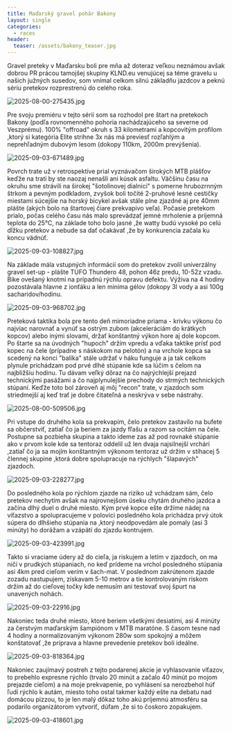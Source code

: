 ```yaml
---
title: Maďarský gravel pohár Bakony
layout: single
categories:
  - races
header:
  teaser: /assets/bakony_teaser.jpg
---
```

Gravel preteky v Maďarsku boli pre mňa až doteraz veľkou neznámou avšak dobrou PR prácou tamojšej skupiny KLND.eu venujúcej sa téme gravelu u našich južných susedov, som vnímal celkom silnú základňu jazdcov a peknú sériu pretekov rozprestrenú do celého roka.

![2025-08-00-275435.jpg](http://gravelistan.eu/assets/2025-08-00-275435.jpg)

Pre svoju premiéru v tejto sérií som sa rozhodol pre štart na pretekoch Bakony (podľa rovnomenného pohoria nachádzajúceho sa severne od Veszprému). 100% "offroad" okruh s 33 kilometrami a kopcovitým profilom ,ktorý si kategória Elite strihne 3x nás má previesť rozľahlým a neprehľadným dubovým lesom (dokopy 110km, 2000m prevýšenia). 

![2025-09-03-671489.jpg](http://gravelistan.eu/assets/2025-09-03-671489.jpg)

Povrch trate už v retrospektíve prial vyznávačom širokých MTB plášťov 
keďže na trati by ste naozaj nenašli ani kúsok asfaltu. Väčšinu času na okruhu sme strávili na širokej "šotolinovej dialnici" s pomerne hrubozrnným štrkom a pevným podkladom, zvyšok boli točité 2-pruhové lesné cestičky miestami súcejšie na horský bicykel avšak stále plne zjazdné aj pre 40mm plášte (akých bolo na štartovej čiare prekvapivo veľa). 
Počasie pretekom prialo, počas celého času nás malo sprevádzať jemné mrholenie a príjemná teplota do 25°C, na základe toho bolo jasné ,že watty budú vysoké po celú dĺžku pretekov a nebude sa dať očakávať ,že by konkurencia začala ku koncu vädnúť.


![2025-09-03-108827.jpg](http://gravelistan.eu/assets/2025-09-03-108827.jpg)


Na základe mála vstupných informácií som do pretekov zvolil univerzálny gravel set-up - plášte TUFO Thundero 48, pohon 46z predu, 10-52z vzadu. Bike ovešaný knotmi na prípadnú rýchlu opravu defektu. Výživa na 4 hodiny pozostávala hlavne z ionťáku a len minima gélov (dokopy 3l vody a asi 100g sacharidov/hodinu.


![2025-09-03-968702.jpg](http://gravelistan.eu/assets/2025-09-03-968702.jpg)

Preteková taktika bola pre tento deň mimoriadne priama - krivku výkonu čo najviac narovnať a vynúť sa ostrým zubom (akceleráciám do krátkych kopcov) alebo inými slovami, držať konštantný výkon hore aj dole kopcom. Po štarte sa na úvodných "hupoch" držím vpredu a vďaka taktike prísť pod kopec na čele (prípadne s náskokom na pelotón) a na vrchole kopca sa scedený na konci "balíka" stále udržať v háku funguje a ja tak celkom plynule prichádzam pod prvé dlhé stúpanie kde sa lúčim s čelom na najbližšiu hodinu. Tu dávam veľký dôraz na čo najrýchlejší prejazd technickými pasážami a čo najplynulejšie prechody do strmých technických stúpaní. Keďže toto bol zároveň aj môj "recon" trate, v zjazdoch som striedmejší aj keď trať je dobre čitateľná a neskrýva v sebe nástrahy.

![2025-08-00-509506.jpg](http://gravelistan.eu/assets/2025-08-00-509506.jpg)


Pri vstupe do druhého kola sa prekvapím, čelo pretekov zastavilo na bufete sa občerstviť, zatiaľ čo ja beriem za jazdy fľašu a razom sa ocitám na čele. Postupne sa pozbieha skupina a takto ideme zas až pod rovnaké stúpanie ako v prvom kole kde sa tentoraz oddelil už len dvaja najsilnejší vrchári ,zatiaľ čo ja sa mojím konštantným výkonom tentoraz už držím v stíhacej 5 člennej skupine ,ktorá dobre spolupracuje na rýchlych "šlapavých" zjazdoch.

![2025-09-03-228277.jpg](http://gravelistan.eu/assets/2025-09-03-228277.jpg)

Do posledného kola po rýchlom zjazde na riziko už vchádzam sám, čelo pretekov nechytím avšak na najrovnejšom úseku chytám druhého jazdca a začína dlhý duel o druhé miesto. Kým prvé kopce ešte držíme nádej na víťazstvo a spolupracujeme v polovici posledného kola prichádza prvý útok súpera do dlhšieho stúpania na ,ktorý neodpovedám ale pomaly (asi 3 minúty) ho dorážam a vzápätí do zjazdu kontrujem. 


![2025-09-03-423991.jpg](http://gravelistan.eu/assets/2025-09-03-423991.jpg)

Takto si vraciame údery až do cieľa, ja riskujem a letím v zjazdoch, on ma ničí v prudkých stúpaniach, no keď prídeme na vrchol posledného stúpania asi 4km pred cieľom verím v šach-mat. V poslednom zakrútenom zjazde zozadu nastupujem, získavam 5-10 metrov a tie kontrolovaným riskom držím až do cieľovej točky kde nemusím ani testovať svoj špurt na unavených nohách.

![2025-09-03-22916.jpg](http://gravelistan.eu/assets/2025-09-03-22916.jpg)

Nakoniec teda druhé miesto, ktoré beriem všetkými desiatimi, asi 4 minúty za čerstvým maďarským šampiónom v MTB maratóne. S časom tesne nad 4 hodiny a normalizovaným výkonom 280w som spokojný a môžem konštatovať ,že príprava a hlavne prevedenie pretekov boli ideálne.

![2025-09-03-818364.jpg](http://gravelistan.eu/assets/2025-09-03-818364.jpg)

Nakoniec zaujímavý postreh z tejto podarenej akcie je vyhlasovanie víťazov, to prebehlo expresne rýchlo (trvalo 20 minút a začalo 40 minút po mojom prejazde cieľom) a na moje prekvapenie, po vyhlásení sa nerozbehol húf ľudí rýchlo k autám, miesto toho ostal takmer každý ešte na debatu nad domácou pizzou, to je len malý dôkaz toho akú príjemnú atmosféru sa podarilo organizátorom vytvoriť, dúfam ,že si to čoskoro zopakujem.


![2025-09-03-418601.jpg](http://gravelistan.eu/assets/2025-09-03-418601.jpg)


